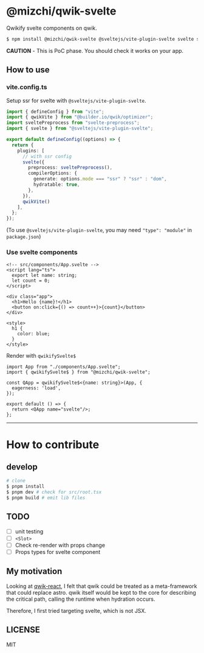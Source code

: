 # @mizchi/qwik-svelte

Qwikify svelte components on qwik.

```bash
$ npm install @mizchi/qwik-svelte @sveltejs/vite-plugin-svelte svelte svelte-preprocess -D
```

**CAUTION** - This is PoC phase. You should check it works on your app.

## How to use

### vite.config.ts

Setup ssr for svelte with `@sveltejs/vite-plugin-svelte`.

```ts
import { defineConfig } from "vite";
import { qwikVite } from "@builder.io/qwik/optimizer";
import sveltePreprocess from "svelte-preprocess";
import { svelte } from "@sveltejs/vite-plugin-svelte";

export default defineConfig((options) => {
  return {
    plugins: [
      // with ssr config
      svelte({
        preprocess: sveltePreprocess(),
        compilerOptions: {
          generate: options.mode === "ssr" ? "ssr" : "dom",
          hydratable: true,
        },
      }),
      qwikVite()
    ],
  };
});
```

(To use `@sveltejs/vite-plugin-svelte`, you may need `"type": "module"` in `package.json`)

### Use svelte components

```svelte
<!-- src/components/App.svelte -->
<script lang="ts">
  export let name: string;
  let count = 0;
</script>

<div class="app">
  <h1>Hello {name}!</h1>
  <button on:click={() => count++}>{count}</button>
</div>

<style>
  h1 {
    color: blue;
  }
</style>
```

Render with `qwikifySvelte$`

```tsx
import App from "./components/App.svelte";
import { qwikifySvelte$ } from "@mizchi/qwik-svelte";

const QApp = qwikifySvelte$<{name: string}>(App, {
  eagerness: 'load',
});

export default () => {
  return <QApp name="svelte"/>;
};
```

---

# How to contribute

## develop

```bash
# clone
$ pnpm install
$ pnpm dev # check for src/root.tsx
$ pnpm build # emit lib files
```

## TODO

- [ ] unit testing
- [ ] `<Slot>`
- [ ] Check re-render with props change
- [ ] Props types for svelte component

## My motivation

Looking at [qwik-react](https://github.com/BuilderIO/qwik/tree/main/packages/qwik-react), I felt that qwik could be treated as a meta-framework that could replace astro. qwik itself would be kept to the core for describing the critical path, calling the runtime when hydration occurs.

Therefore, I first tried targeting svelte, which is not JSX.

## LICENSE

MIT
